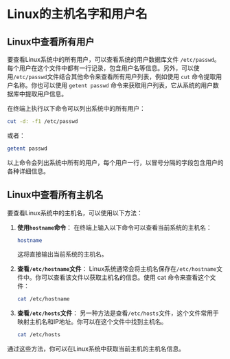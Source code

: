 # Linux的主机名字和用户名

## Linux中查看所有用户

要查看Linux系统中的所有用户，可以查看系统的用户数据库文件 `/etc/passwd`。每个用户在这个文件中都有一行记录，包含用户名等信息。另外，可以使用`/etc/passwd`文件结合其他命令来查看所有用户列表，例如使用 `cut` 命令提取用户名称。你也可以使用 `getent passwd` 命令来获取用户列表，它从系统的用户数据库中提取用户信息。

在终端上执行以下命令可以列出系统中的所有用户：

```bash
cut -d: -f1 /etc/passwd
```

或者：

```bash
getent passwd
```

以上命令会列出系统中所有的用户，每个用户一行，以冒号分隔的字段包含用户的各种详细信息。

## Linux中查看所有主机名

要查看Linux系统中的主机名，可以使用以下方法：

1. **使用`hostname`命令**：
   在终端上输入以下命令可以查看当前系统的主机名：

   ```bash
   hostname
   ```

   这将直接输出当前系统的主机名。

2. **查看`/etc/hostname`文件**：
   Linux系统通常会将主机名保存在`/etc/hostname`文件中。你可以查看该文件以获取主机名的信息。使用 cat 命令来查看这个文件：

   ```bash
   cat /etc/hostname
   ```

3. **查看`/etc/hosts`文件**：
   另一种方法是查看`/etc/hosts`文件，这个文件常用于映射主机名和IP地址。你可以在这个文件中找到主机名。

   ```bash
   cat /etc/hosts
   ```

通过这些方法，你可以在Linux系统中获取当前主机的主机名信息。
